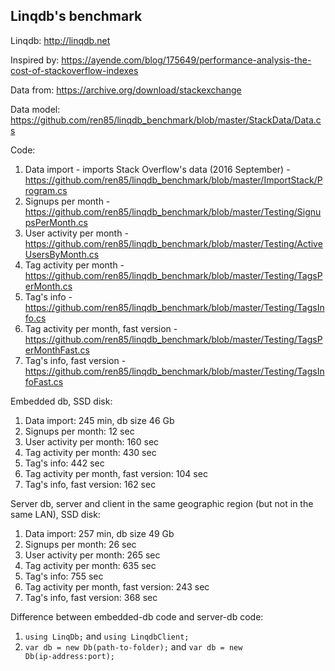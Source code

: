 <h2>Linqdb's benchmark</h2>

Linqdb: http://linqdb.net

Inspired by: https://ayende.com/blog/175649/performance-analysis-the-cost-of-stackoverflow-indexes

Data from: https://archive.org/download/stackexchange

Data model: https://github.com/ren85/linqdb_benchmark/blob/master/StackData/Data.cs


Code:

1. Data import - imports Stack Overflow's data (2016 September) - https://github.com/ren85/linqdb_benchmark/blob/master/ImportStack/Program.cs
2. Signups per month - https://github.com/ren85/linqdb_benchmark/blob/master/Testing/SignupsPerMonth.cs
3. User activity per month - https://github.com/ren85/linqdb_benchmark/blob/master/Testing/ActiveUsersByMonth.cs
4. Tag activity per month - https://github.com/ren85/linqdb_benchmark/blob/master/Testing/TagsPerMonth.cs
5. Tag's info - https://github.com/ren85/linqdb_benchmark/blob/master/Testing/TagsInfo.cs
6. Tag activity per month, fast version - https://github.com/ren85/linqdb_benchmark/blob/master/Testing/TagsPerMonthFast.cs
7. Tag's info, fast version - https://github.com/ren85/linqdb_benchmark/blob/master/Testing/TagsInfoFast.cs

Embedded db, SSD disk:

1. Data import: 245 min, db size 46 Gb
2. Signups per month: 12 sec
3. User activity per month: 160 sec
4. Tag activity per month: 430 sec
5. Tag's info: 442 sec
6. Tag activity per month, fast version: 104 sec
7. Tag's info, fast version: 162 sec

Server db, server and client in the same geographic region (but not in the same LAN), SSD disk:

1. Data import: 257 min, db size 49 Gb
2. Signups per month: 26 sec
3. User activity per month: 265 sec
4. Tag activity per month: 635 sec
5. Tag's info: 755 sec
6. Tag activity per month, fast version: 243 sec
7. Tag's info, fast version: 368 sec


Difference between embedded-db code and server-db code:

1. <code>using LinqDb;</code> and <code>using LinqdbClient;</code>
2. <code>var db = new Db(path-to-folder);</code> and <code>var db = new Db(ip-address:port);</code>

